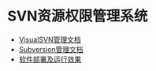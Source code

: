 # SVN资源权限管理系统

* [VisualSVN管理文档](管理文档VisualSVN/VisualSVN管理文档.md)
* [Subversion管理文档](管理文档Subversion/Subversion管理文档.md)
* [软件部署及运行效果](软件部署运行/软件部署及运行效果.md)